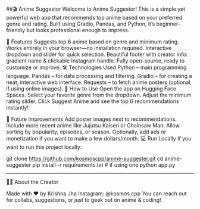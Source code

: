 ##🎬 Anime Suggestor
Welcome to Anime Suggestor! This is a simple yet powerful web app that recommends top anime based on your preferred genre and rating. Built using Gradio, Pandas, and Python, it’s beginner-friendly but looks professional enough to impress.

🚀 Features
Suggests top 6 anime based on genre and minimum rating.
Works entirely in your browser—no installation required.
Interactive dropdown and slider for quick selection.
Beautiful footer with creator info: gradient name & clickable Instagram handle.
Fully open-source, ready to customize or improve.
🛠 Technologies Used
Python – main programming language.
Pandas – for data processing and filtering.
Gradio – for creating a neat, interactive web interface.
Requests – to fetch anime posters (optional, if using online images).
🎯 How to Use
Open the app on Hugging Face Spaces.
Select your favorite genre from the dropdown.
Adjust the minimum rating slider.
Click Suggest Anime and see the top 6 recommendations instantly!

🌟 Future Improvements
Add poster images next to recommendations.
Include more recent anime like Jujutsu Kaisen or Chainsaw Man.
Allow sorting by popularity, episodes, or season.
Optionally, add ads or monetization if you want to make a few dollars/month.
💻 Run Locally
If you want to run this project locally:

git clone https://github.com/kosmoscpp/anime-suggester.git
cd anime-suggester
pip install -r requirements.txt  # if using one
python app.py


---

👨‍💻 About the Creator

Made with ❤️ by Krishna Jha
Instagram: @kosmos.cpp
You can reach out for collabs, suggestions, or just to geek out on anime & coding!
